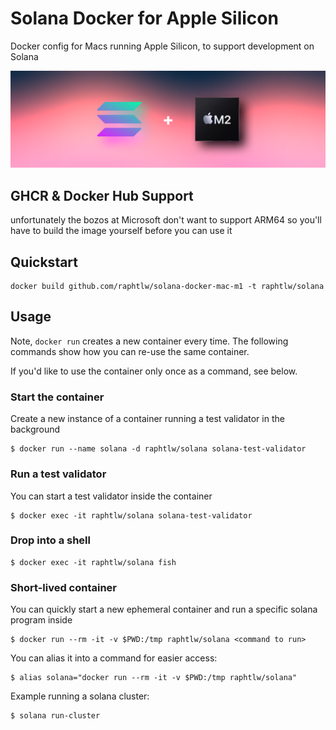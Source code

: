 # Solana Docker for Apple Silicon

Docker config for Macs running Apple Silicon, to support development on Solana

![README_Banner](.github/README_Banner.png)

## GHCR & Docker Hub Support

unfortunately the bozos at Microsoft don't want to support ARM64 so you'll have to build the image yourself before you can use it

## Quickstart

```shell
docker build github.com/raphtlw/solana-docker-mac-m1 -t raphtlw/solana
```

<!--
    ```shell
    curl https://github.com/raphtlw/solana-docker-mac-m1/archive/refs/heads/main.tar.gz -sSLf -o solana-docker-mac-m1.tar.gz
    mkdir -p solana-docker-mac-m1
    cd solana-docker-mac-m1
    tar -xvf ../solana-docker-mac-m1.tar.gz --strip-components=1
    docker build . -t raphtlw/solana
    ```
-->

## Usage

Note, `docker run` creates a new container every time. The following commands show how you can re-use the same container.

If you'd like to use the container only once as a command, see below.

### Start the container

Create a new instance of a container running a test validator in the background

```shell
$ docker run --name solana -d raphtlw/solana solana-test-validator
```

### Run a test validator

You can start a test validator inside the container

```shell
$ docker exec -it raphtlw/solana solana-test-validator
```

### Drop into a shell

```shell
$ docker exec -it raphtlw/solana fish
```

### Short-lived container

You can quickly start a new ephemeral container and run a specific solana program inside

```shell
$ docker run --rm -it -v $PWD:/tmp raphtlw/solana <command to run>
```

You can alias it into a command for easier access:

```shell
$ alias solana="docker run --rm -it -v $PWD:/tmp raphtlw/solana"
```

Example running a solana cluster:

```shell
$ solana run-cluster
```
